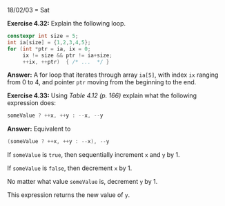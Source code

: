 18/02/03 = Sat

**Exercise 4.32:** Explain the following loop.

```c++
constexpr int size = 5;
int ia[size] = {1,2,3,4,5};
for (int *ptr = ia, ix = 0;
     ix != size && ptr != ia+size;
     ++ix, ++ptr)  { /* ...  */ }
```

**Answer:** A for loop that iterates through array `ia[5]`, with index `ix` ranging from 0 to 4, and pointer `ptr` moving from the beginning to the end.

**Exercise 4.33:** Using *Table 4.12 (p. 166)* explain what the following expression does:

```c++
someValue ? ++x, ++y : --x, --y
```

**Answer:** Equivalent to

```c++
(someValue ? ++x, ++y : --x), --y
```

If `someValue` is `true`, then sequentially increment `x` and `y` by 1.

If `someValue` is `false`, then decrement `x` by 1.

No matter what value `someValue` is,  decrement `y` by 1.

This expression returns the new value of `y`.


